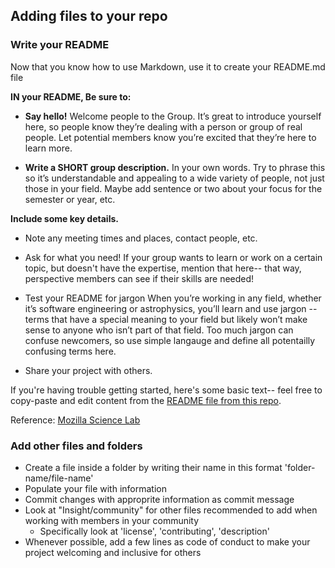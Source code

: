 ## Adding files to your repo

### Write your README

Now that you know how to use Markdown, use it to create your README.md file

**IN your README, Be sure  to:**

- **Say hello!** Welcome people to the Group. It’s great to introduce yourself here, so people know they’re dealing with a person or group of real people. Let potential members know you’re excited that they’re here to learn more.

- **Write a SHORT group description.** In your own words. Try to phrase this so it’s understandable and appealing to a wide variety of people, not just those in your field. Maybe add sentence or two about your focus for the semester or year, etc. 

**Include some key details.** 

- Note any meeting times and places, contact people, etc.

- Ask for what you need! If your group wants to learn or work on a certain topic, but doesn't have the expertise, mention that here-- that way, perspective members can see if their skills are needed!

- Test your README for jargon When you’re working in any field, whether it’s software engineering or astrophysics, you’ll learn and use jargon -- terms that have a special meaning to your field but likely won’t make sense to anyone who isn’t part of that field. Too much jargon can confuse newcomers, so use simple langauge and define all potentailly confusing terms here.

- Share your project with others.

If you're having trouble getting started, here's some basic text-- feel free to copy-paste and edit content from the [README file from this repo](./../README.md).

Reference: [Mozilla Science Lab](https://mozillascience.github.io/study-group-orientation/1.2-write-a-readme.html)


### Add other files and folders

- Create a file inside a folder by writing their name in this format 'folder-name/file-name' 
- Populate your file with information
- Commit changes with approprite information as commit message
- Look at "Insight/community" for other files recommended to add when working with members in your community
    - Specifically look at 'license', 'contributing', 'description'
- Whenever possible, add a few lines as code of conduct to make your project welcoming and inclusive for others
